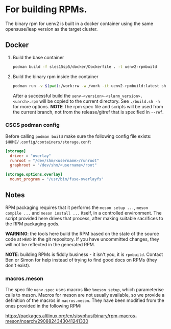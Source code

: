 # For building RPMs.

The binary rpm for uenv2 is built in a docker container using the same opensuse/leap version as the target cluster.

## Docker

1. Build the base container
    ```bash
    podman build -f sles15sp5/docker/Dockerfile . -t uenv2-rpmbuild
    ```

2. Build the binary rpm inside the container
    ```bash
    podman run -v $(pwd):/work:rw -w /work -it uenv2-rpmbuild:latest sh -c 'CXX=g++-12 CC=gcc-12 ./build.sh --ref=v8.1.0 --slurm-version=25.05.2'
    ```
    After a successful build the `uenv-<version>-<slurm_version>.<uarch>.rpm` will be copied to the current directory. 
    See `./build.sh -h` for more options.
    **NOTE** The rpm spec file and scripts will be used from the current branch, not from the release/gitref that is specified in `--ref`.

### CSCS podman config

Before calling `podman build` make sure the following config file exists:
`$HOME/.config/containers/storage.conf`:
```conf
[storage]
  driver = "overlay"
  runroot = "/dev/shm/<username>/runroot"
  graphroot = "/dev/shm/<username>/root"

[storage.options.overlay]
  mount_program = "/usr/bin/fuse-overlayfs"
```

## Notes

RPM packaging requires that it performs the `meson setup ...`, `meson compile ...`
and `meson install ...` itself, in a controlled environment. The script provided
here drives that process, after making suitable sacrifices to the RPM packaging gods.

**WARNING**: the tools here build the RPM based on the state of the source code at `HEAD`
in the git repository. If you have uncommitted changes, they will not be reflected
in the generated RPM.

**NOTE**: building RPMs is fiddly business - it isn't you, it is `rpmbuild`. Contact
Ben or Simon for help instead of trying to find good docs on RPMs (they don't exist).


### macros.meson

The spec file `uenv.spec` uses macros like `%meson_setup`, which parameterise
calls to meson. Macros for meson are not usually available, so we provide a definition of
the macros in `macros.meson`. They have been modified from the ones provided in the
following RPM:

https://packages.altlinux.org/en/sisyphus/binary/rpm-macros-meson/noarch/2908824343041241330
